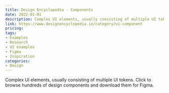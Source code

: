 ```yaml
---
title: Design Encyclopedia - Components
date: 2022-01-01
description: Complex UI elements, usually consisting of multiple UI tokens. Click to browse hundreds of design components and download them for Figma.
link: https://www.designencyclopedia.io/category/ui-component
pricing:
tags: 
- Examples
- Research
- UI examples
- Figma
- Inspiration
categories:
- Design
---
```


Complex UI elements, usually consisting of multiple UI tokens. Click to browse hundreds of design components and download them for Figma.

